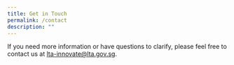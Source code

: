 ```yaml
---
title: Get in Touch
permalink: /contact
description: ""
---
```

If you need more information or have questions to clarify, please feel free to contact us at lta-innovate@lta.gov.sg.
